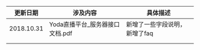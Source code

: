 | 更新日期   | 涉及内容                        | 具体描述                      |
| ---------- | ------------------------------- | ----------------------------- |
| 2018.10.31 | Yoda直播平台_服务器接口文档.pdf | 新增了一些字段说明，新增了faq |
|            |                                 |                               |
|            |                                 |                               |

